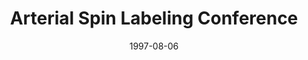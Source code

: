 ---
title: "Arterial Spin Labeling Conference"
project_id: 
date: 1997-08-06
conference_id: ""
presenters:
   - peter_bandettini
summary: "Arterial Spin Labeling Conference, NIH, Bethesda, MD"
file: /assets/presentations/
filename: 
layout: presentation
---